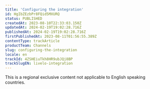 ```yaml
---
title: 'Configuring the integration'
id: HgIbZEzbPr8FQid5MXURQ
status: PUBLISHED
createdAt: 2023-08-10T22:33:03.150Z
updatedAt: 2024-02-19T19:02:28.716Z
publishedAt: 2024-02-19T19:02:28.716Z
firstPublishedAt: 2023-08-11T01:56:55.389Z
contentType: trackArticle
productTeam: Channels
slug: configuring-the-integration
locale: en
trackId: 4ZSHEiuTkh8HR9ubJQj8BP
trackSlugEN: livelo-integration
---
```


<div class="alert alert-warning" role="alert">This is a regional exclusive content not applicable to 
English speaking countries.</div>

